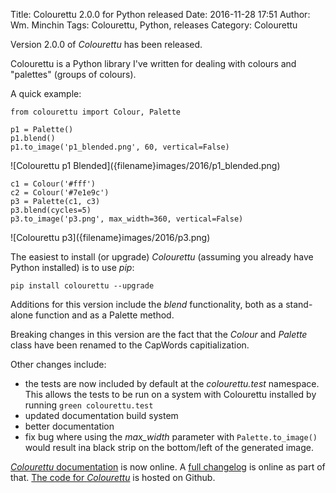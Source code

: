 Title: Colourettu 2.0.0 for Python released
Date: 2016-11-28 17:51
Author: Wm. Minchin
Tags: Colourettu, Python, releases
Category: Colourettu

Version 2.0.0 of *Colourettu* has been released.

Colourettu is a Python library I've written for dealing with colours and
"palettes" (groups of colours).

<!-- read more -->

A quick example:

    from colourettu import Colour, Palette

    p1 = Palette()
    p1.blend()
    p1.to_image('p1_blended.png', 60, vertical=False)

<div markdown=1 class="text-center">
![Colourettu p1 Blended]({filename}images/2016/p1_blended.png)
</div>

    c1 = Colour('#fff')
    c2 = Colour('#7e1e9c')
    p3 = Palette(c1, c3)
    p3.blend(cycles=5)
    p3.to_image('p3.png', max_width=360, vertical=False)

<div markdown=1 class="text-center">
![Colourettu p3]({filename}images/2016/p3.png)
</div>

The easiest to install (or upgrade) *Colourettu* (assuming you already
have Python installed) is to use *pip*:

    pip install colourettu --upgrade

Additions for this version include the *blend* functionality, both as a stand-alone function and as a Palette method.

Breaking changes in this version are the fact that the *Colour* and *Palette* class have been renamed to the CapWords capitialization.

Other changes include:

- the tests are now included by default at the *colourettu.test* namespace. This allows the tests to be run on a system with Colourettu installed by running `green colourettu.test`
- updated documentation build system
- better documentation
- fix bug where using the *max_width* parameter with `Palette.to_image()` would result ina  black strip on the bottom/left of the generated image.

[*Colourettu* documentation](http://minchin.ca/colourettu/) is now
online. A [full changelog](http://minchin.ca/colourettu/changelog.html)
is online as part of that. [The code for
*Colourettu*](https://github.com/MinchinWeb/colourettu/) is hosted on
Github.

